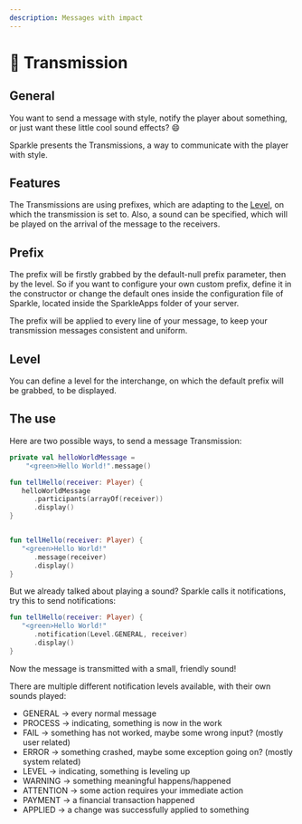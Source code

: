 ```yaml
---
description: Messages with impact
---
```


# 📨 Transmission

## General

You want to send a message with style, notify the player about something, or just want these little cool sound effects? 😄

Sparkle presents the Transmissions, a way to communicate with the player with style.

## Features

The Transmissions are using prefixes, which are adapting to the [Level](transmission.md#undefined), on which the transmission is set to. Also, a sound can be specified, which will be played on the arrival of the message to the receivers.

## Prefix

The prefix will be firstly grabbed by the default-null prefix parameter, then by the level. So if you want to configure your own custom prefix, define it in the constructor or change the default ones inside the configuration file of Sparkle, located inside the SparkleApps folder of your server.

The prefix will be applied to every line of your message, to keep your transmission messages consistent and uniform.

## Level

You can define a level for the interchange, on which the default prefix will be grabbed, to be displayed.

## The use

Here are two possible ways, to send a message Transmission:

```kotlin
private val helloWorldMessage =
	"<green>Hello World!".message()

fun tellHello(receiver: Player) {
   helloWorldMessage
      .participants(arrayOf(receiver))
      .display()
}
```

```kotlin

fun tellHello(receiver: Player) {
   "<green>Hello World!"
      .message(receiver)
      .display()
}

```

But we already talked about playing a sound? Sparkle calls it notifications, try this to send notifications:

```kotlin
fun tellHello(receiver: Player) {
   "<green>Hello World!"
      .notification(Level.GENERAL, receiver)
      .display()
}

```

Now the message is transmitted with a small, friendly sound!

There are multiple different notification levels available, with their own sounds played:

* GENERAL -> every normal message
* PROCESS -> indicating, something is now in the work
* FAIL -> something has not worked, maybe some wrong input? (mostly user related)
* ERROR -> something crashed, maybe some exception going on? (mostly system related)
* LEVEL -> indicating, something is leveling up
* WARNING -> something meaningful happens/happened
* ATTENTION -> some action requires your immediate action
* PAYMENT -> a financial transaction happened
* APPLIED -> a change was successfully applied to something
